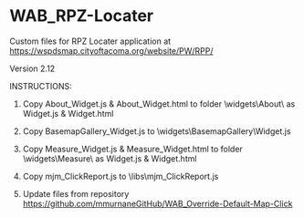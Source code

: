 # WAB_RPZ-Locater
Custom files for RPZ Locater application at https://wspdsmap.cityoftacoma.org/website/PW/RPP/ 

Version 2.12

INSTRUCTIONS:

1. Copy About_Widget.js & About_Widget.html to folder \widgets\About\ as Widget.js & Widget.html

2. Copy BasemapGallery_Widget.js to \widgets\BasemapGallery\Widget.js

3. Copy Measure_Widget.js & Measure_Widget.html to folder \widgets\Measure\ as Widget.js & Widget.html

4. Copy mjm_ClickReport.js to \libs\mjm_ClickReport.js

5. Update files from repository https://github.com/mmurnaneGitHub/WAB_Override-Default-Map-Click
